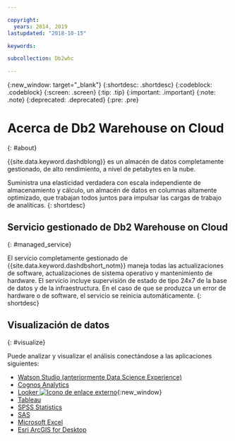 ```yaml
---

copyright:
  years: 2014, 2019
lastupdated: "2018-10-15"

keywords:

subcollection: Db2whc

---
```


<!-- Attribute definitions --> 
{:new_window: target="_blank"}
{:shortdesc: .shortdesc}
{:codeblock: .codeblock}
{:screen: .screen}
{:tip: .tip}
{:important: .important}
{:note: .note}
{:deprecated: .deprecated}
{:pre: .pre}

# Acerca de Db2 Warehouse on Cloud
{: #about}

{{site.data.keyword.dashdblong}} es un almacén de datos completamente gestionado, de alto rendimiento, a nivel de petabytes en la nube.

Suministra una elasticidad verdadera con escala independiente de almacenamiento y cálculo, un almacén de datos en columnas altamente optimizado, que trabajan todos juntos para impulsar las cargas de trabajo de analíticas.
{: shortdesc}

## Servicio gestionado de Db2 Warehouse on Cloud
{: #managed_service}

El servicio completamente gestionado de {{site.data.keyword.dashdbshort_notm}} maneja todas las actualizaciones de software, actualizaciones de sistema operativo y mantenimiento de hardware. El servicio incluye supervisión de estado de tipo 24x7 de la base de datos y de la infraestructura. En el caso de que se produzca un error de hardware o de software, el servicio se reinicia automáticamente.
{: shortdesc}

<!-- ## Provisioning of Db2 Warehouse on Cloud
{: #whse_provision}

The {{site.data.keyword.dashdbshort_notm}} database can be provisioned on {{site.data.keyword.BluSoftlayer_full}} and for AWS.
{: shortdesc}

If you want to have the data warehouse provisioned for AWS, select the **MPP Small for AWS** plan. -->

## Visualización de datos
{: #visualize}

Puede analizar y visualizar el análisis conectándose a las aplicaciones siguientes:

- [Watson Studio (anteriormente Data Science Experience)](/docs/services/Db2whc/connecting/data_sci.html#watson_studio)
- [Cognos Analytics](/docs/services/Db2whc/connecting/vis_bi.html#cognos)
- [Looker ![Icono de enlace externo](../../icons/launch-glyph.svg "Icono de enlace externo")](https://docs.looker.com/setup-and-management/connecting-to-db){:new_window}
- [Tableau](/docs/services/Db2whc/connecting/vis_bi.html#tableau)
- [SPSS Statistics](/docs/services/Db2whc/connecting/data_sci.html#spss_stats)
- [SAS](/docs/services/Db2whc/connecting/data_sci.html#sas)
- [Microsoft Excel](/docs/services/Db2whc/connecting/vis_bi.html#excel)
- [Esri ArcGIS for Desktop](/docs/services/Db2whc/connecting/vis_bi.html#esri_arcgis)



